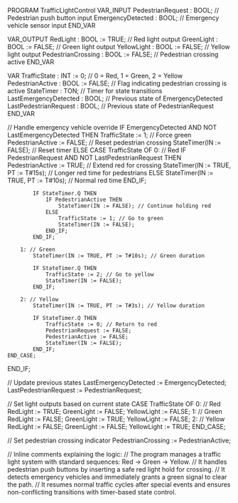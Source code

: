 PROGRAM TrafficLightControl
VAR_INPUT
    PedestrianRequest : BOOL; // Pedestrian push button input
    EmergencyDetected : BOOL; // Emergency vehicle sensor input
END_VAR

VAR_OUTPUT
    RedLight : BOOL := TRUE;   // Red light output
    GreenLight : BOOL := FALSE; // Green light output
    YellowLight : BOOL := FALSE; // Yellow light output
    PedestrianCrossing : BOOL := FALSE; // Pedestrian crossing active
END_VAR

VAR
    TrafficState : INT := 0; // 0 = Red, 1 = Green, 2 = Yellow
    PedestrianActive : BOOL := FALSE; // Flag indicating pedestrian crossing is active
    StateTimer : TON; // Timer for state transitions
    LastEmergencyDetected : BOOL; // Previous state of EmergencyDetected
    LastPedestrianRequest : BOOL; // Previous state of PedestrianRequest
END_VAR

// Handle emergency vehicle override
IF EmergencyDetected AND NOT LastEmergencyDetected THEN
    TrafficState := 1; // Force green
    PedestrianActive := FALSE; // Reset pedestrian crossing
    StateTimer(IN := FALSE); // Reset timer
ELSE
    CASE TrafficState OF
        0: // Red
            IF PedestrianRequest AND NOT LastPedestrianRequest THEN
                PedestrianActive := TRUE; // Extend red for crossing
                StateTimer(IN := TRUE, PT := T#15s); // Longer red time for pedestrians
            ELSE
                StateTimer(IN := TRUE, PT := T#10s); // Normal red time
            END_IF;
            
            IF StateTimer.Q THEN
                IF PedestrianActive THEN
                    StateTimer(IN := FALSE); // Continue holding red
                ELSE
                    TrafficState := 1; // Go to green
                    StateTimer(IN := FALSE);
                END_IF;
            END_IF;

        1: // Green
            StateTimer(IN := TRUE, PT := T#10s); // Green duration
            
            IF StateTimer.Q THEN
                TrafficState := 2; // Go to yellow
                StateTimer(IN := FALSE);
            END_IF;

        2: // Yellow
            StateTimer(IN := TRUE, PT := T#3s); // Yellow duration
            
            IF StateTimer.Q THEN
                TrafficState := 0; // Return to red
                PedestrianRequest := FALSE;
                PedestrianActive := FALSE;
                StateTimer(IN := FALSE);
            END_IF;
    END_CASE;
END_IF;

// Update previous states
LastEmergencyDetected := EmergencyDetected;
LastPedestrianRequest := PedestrianRequest;

// Set light outputs based on current state
CASE TrafficState OF
    0: // Red
        RedLight := TRUE;
        GreenLight := FALSE;
        YellowLight := FALSE;
    1: // Green
        RedLight := FALSE;
        GreenLight := TRUE;
        YellowLight := FALSE;
    2: // Yellow
        RedLight := FALSE;
        GreenLight := FALSE;
        YellowLight := TRUE;
END_CASE;

// Set pedestrian crossing indicator
PedestrianCrossing := PedestrianActive;

// Inline comments explaining the logic:
// The program manages a traffic light system with standard sequences: Red → Green → Yellow.
// It handles pedestrian push buttons by inserting a safe red light hold for crossing.
// It detects emergency vehicles and immediately grants a green signal to clear the path.
// It resumes normal traffic cycles after special events and ensures non-conflicting transitions with timer-based state control.



